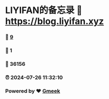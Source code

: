 # LIYIFAN的备忘录 :link: https://blog.liyifan.xyz 
### :page_facing_up: [9](https://blog.liyifan.xyz/tag.html) 
### :speech_balloon: 1 
### :hibiscus: 36156 
### :alarm_clock: 2024-07-26 11:32:10 
### Powered by :heart: [Gmeek](https://github.com/Meekdai/Gmeek)
